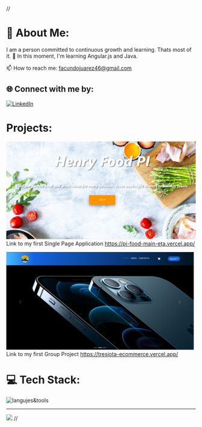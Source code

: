 //
# 💫 About Me:

I am a person committed to continuous growth and learning. Thats most of it.
🌱 In this moment, I'm learning Angular.js and Java. <br>

📫 How to reach me: facundojuarez46@gmail.com

## 🌐 Connect with me by:

[![LinkedIn](https://img.shields.io/badge/LinkedIn-%230077B5.svg?logo=linkedin&logoColor=white)](https://www.linkedin.com/in/facundogabju%C3%A1rez/)

# Projects:

![Single Page Application](/SPA.png)
Link to my first Single Page Application https://pi-food-main-eta.vercel.app/

![Final Project](/finalProject.png)
Link to my first Group Project https://tresjota-ecommerce.vercel.app/

# 💻 Tech Stack:

![langujes&tools](https://user-images.githubusercontent.com/76783198/182465347-06d45139-1931-4a88-b81a-a6861070c02a.svg)

---

[![](https://visitcount.itsvg.in/api?id=notspawn&label=Profile%20Views&color=4&icon=0&pretty=false)](https://visitcount.itsvg.in)
//
